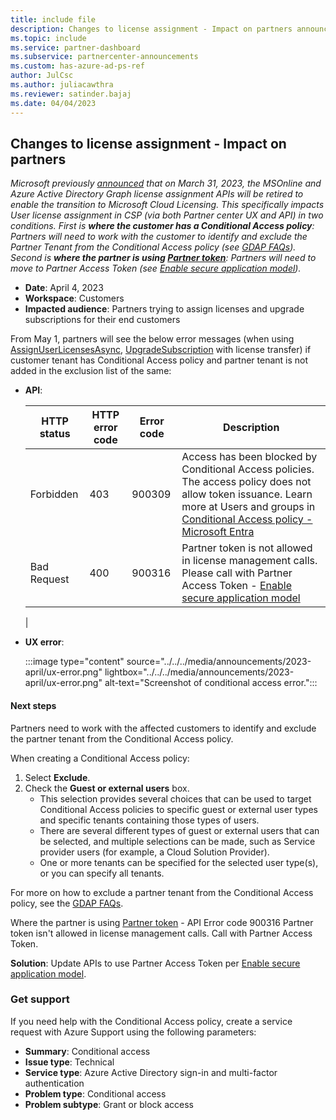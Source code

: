 ```yaml
---
title: include file
description: Changes to license assignment - Impact on partners announcement from April 4, 2023
ms.topic: include
ms.service: partner-dashboard
ms.subservice: partnercenter-announcements
ms.custom: has-azure-ad-ps-ref
author: JulCsc
ms.author: juliacawthra
ms.reviewer: satinder.bajaj
ms.date: 04/04/2023
---
```


## Changes to license assignment - Impact on partners

*Microsoft previously [announced](https://techcommunity.microsoft.com/t5/microsoft-entra-azure-ad-blog/migrate-your-apps-to-access-the-license-managements-apis-from/ba-p/2464366) that on March 31, 2023, the MSOnline and Azure Active Directory Graph license assignment APIs will be retired to enable the transition to Microsoft Cloud Licensing. This specifically impacts User license assignment in CSP (via both Partner center UX and API) in two conditions. First is **where the customer has a Conditional Access policy**: Partners will need to work with the customer to identify and exclude the Partner Tenant from the Conditional Access policy (see [GDAP FAQs](../../../gdap-faq.md#what-is-the-recommended-next-step-if-the-conditional-access-policy-set-by-the-customer-blocks-all-external-access-including-csps-access-aobo-to-the-customers-tenant)). Second is **where the partner is using [Partner token](/rest/api/partner-center/authentication/generate-access-token)**: Partners will need to move to Partner Access Token (see [Enable secure application model](../../../developer/enable-secure-app-model.md#get-access-token)).*

- **Date**: April 4, 2023
- **Workspace**: Customers
- **Impacted audience**: Partners trying to assign licenses and upgrade subscriptions for their end customers

From May 1, partners will see the below error messages (when using [AssignUserLicensesAsync](../../../developer/assign-licenses-to-a-user.md), [UpgradeSubscription](../../../developer/transition-a-subscription.md) with license transfer) if customer tenant has Conditional Access policy and partner tenant is not added in the exclusion list of the same:

- **API**:

  |HTTP status|HTTP error code|Error code|Description|
  |----|----|----|----|
  |Forbidden|403|900309|Access has been blocked by Conditional Access policies. The access policy does not allow token issuance. Learn more at Users and groups in [Conditional Access policy - Microsoft Entra](/azure/active-directory/conditional-access/concept-conditional-access-users-groups)|
  |Bad Request|400 |900316 | Partner token is not allowed in license management calls. Please call with Partner Access Token - [Enable secure application model](../../../developer/enable-secure-app-model.md#get-access-token)|
  |

- **UX error**:

   :::image type="content" source="../../../media/announcements/2023-april/ux-error.png" lightbox="../../../media/announcements/2023-april/ux-error.png" alt-text="Screenshot of conditional access error.":::

#### Next steps

Partners need to work with the affected customers to identify and exclude the partner tenant from the Conditional Access policy.

When creating a Conditional Access policy:

1. Select **Exclude**.
1. Check the **Guest or external users** box.
    - This selection provides several choices that can be used to target Conditional Access policies to specific guest or external user types and specific tenants containing those types of users.
    - There are several different types of guest or external users that can be selected, and multiple selections can be made, such as Service provider users (for example, a Cloud Solution Provider).
    - One or more tenants can be specified for the selected user type(s), or you can specify all tenants.

For more on how to exclude a partner tenant from the Conditional Access policy, see the [GDAP FAQs](../../../gdap-faq.md#what-is-the-recommended-next-step-if-the-conditional-access-policy-set-by-the-customer-blocks-all-external-access-including-csps-access-aobo-to-the-customers-tenant).

Where the partner is using [Partner token](/rest/api/partner-center/authentication/generate-access-token) - API Error code 900316 Partner token isn't allowed in license management calls. Call with Partner Access Token.

**Solution**: Update APIs to use Partner Access Token per [Enable secure application model](../../../developer/enable-secure-app-model.md#get-access-token).

### Get support

If you need help with the Conditional Access policy, create a service request with Azure Support using the following parameters:

- **Summary**: Conditional access
- **Issue type**: Technical
- **Service type**: Azure Active Directory sign-in and multi-factor authentication
- **Problem type**: Conditional access
- **Problem subtype**: Grant or block access
